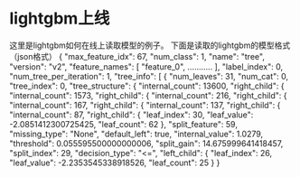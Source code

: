 # lightgbm上线

这里是lightgbm如何在线上读取模型的例子。
下面是读取的lightgbm的模型格式（json格式）
{
    "max_feature_idx": 67, 
    "num_class": 1, 
    "name": "tree", 
    "version": "v2", 
    "feature_names": [
        "feature_0", 
        ...........
    ], 
    "label_index": 0, 
    "num_tree_per_iteration": 1, 
    "tree_info": [
        {
            "num_leaves": 31, 
            "num_cat": 0, 
            "tree_index": 0, 
            "tree_structure": {
                "internal_count": 13600, 
                "right_child": {
                    "internal_count": 1573, 
                    "right_child": {
                        "internal_count": 216, 
                        "right_child": {
                            "internal_count": 167, 
                            "right_child": {
                                "internal_count": 137, 
                                "right_child": {
                                    "internal_count": 87, 
                                    "right_child": {
                                        "leaf_index": 30, 
                                        "leaf_value": -2.0851412300725425, 
                                        "leaf_count": 62
                                    }, 
                                    "split_feature": 59, 
                                    "missing_type": "None", 
                                    "default_left": true, 
                                    "internal_value": 1.0279, 
                                    "threshold": 0.055595500000000006, 
                                    "split_gain": 14.675999641418457, 
                                    "split_index": 29, 
                                    "decision_type": "<=", 
                                    "left_child": {
                                        "leaf_index": 26, 
                                        "leaf_value": -2.2353545338918526, 
                                        "leaf_count": 25
                                    }
}
